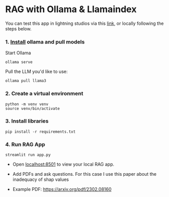 # RAG with Ollama & Llamaindex

You can test this app in lightning studios via this [link](https://lightning.ai/maxidiazbattan/studios/grateful-sapphire-bo61), or locally following the steps below.

### 1. [Install](https://github.com/ollama/ollama?tab=readme-ov-file) ollama and pull models

Start Ollama

```shell
ollama serve
```

Pull the LLM you'd like to use:

```shell
ollama pull llama3
```

### 2. Create a virtual environment

```shell
python -m venv venv
source venv/bin/activate
```

### 3. Install libraries

```shell
pip install -r requirements.txt
```

### 4. Run RAG App

```shell
streamlit run app.py
```

- Open [localhost:8501](http://localhost:8501) to view your local RAG app.

- Add PDFs and ask questions. For this case I use this paper about the inadequacy of shap values
- Example PDF: https://arxiv.org/pdf/2302.08160

